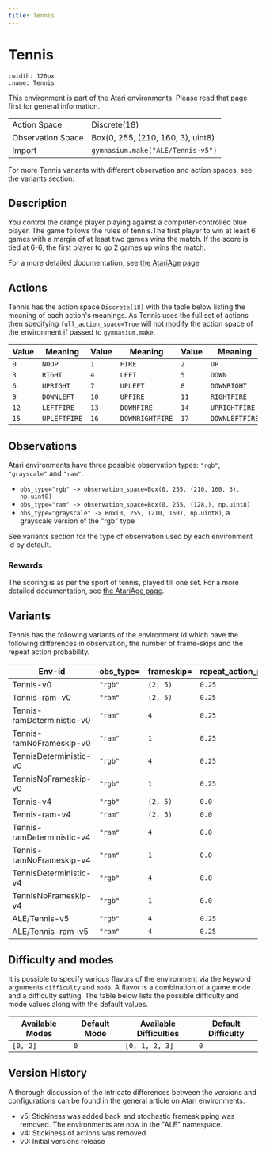 ```yaml
---
title: Tennis
---
```


# Tennis

```{figure} ../../_static/videos/atari/tennis.gif
:width: 120px
:name: Tennis
```

This environment is part of the <a href='..'>Atari environments</a>. Please read that page first for general information.

|   |   |
|---|---|
| Action Space | Discrete(18) |
| Observation Space | Box(0, 255, (210, 160, 3), uint8) |
| Import | `gymnasium.make("ALE/Tennis-v5")` |

For more Tennis variants with different observation and action spaces, see the variants section.

## Description

You control the orange player playing against a computer-controlled blue player. The game follows the rules of tennis.The first player to win at least 6 games with a margin of at least two games wins the match. If the score is tied at 6-6, the first player to go 2 games up wins the match.

For a more detailed documentation, see [the AtariAge page](https://atariage.com/manual_html_page.php?SoftwareLabelID=555)

## Actions

Tennis has the action space `Discrete(18)` with the table below listing the meaning of each action's meanings.
As Tennis uses the full set of actions then specifying `full_action_space=True` will not modify the action space of the environment if passed to `gymnasium.make`.

| Value   | Meaning      | Value   | Meaning         | Value   | Meaning        |
|---------|--------------|---------|-----------------|---------|----------------|
| `0`     | `NOOP`       | `1`     | `FIRE`          | `2`     | `UP`           |
| `3`     | `RIGHT`      | `4`     | `LEFT`          | `5`     | `DOWN`         |
| `6`     | `UPRIGHT`    | `7`     | `UPLEFT`        | `8`     | `DOWNRIGHT`    |
| `9`     | `DOWNLEFT`   | `10`    | `UPFIRE`        | `11`    | `RIGHTFIRE`    |
| `12`    | `LEFTFIRE`   | `13`    | `DOWNFIRE`      | `14`    | `UPRIGHTFIRE`  |
| `15`    | `UPLEFTFIRE` | `16`    | `DOWNRIGHTFIRE` | `17`    | `DOWNLEFTFIRE` |

## Observations

Atari environments have three possible observation types: `"rgb"`, `"grayscale"` and `"ram"`.

- `obs_type="rgb" -> observation_space=Box(0, 255, (210, 160, 3), np.uint8)`
- `obs_type="ram" -> observation_space=Box(0, 255, (128,), np.uint8)`
- `obs_type="grayscale" -> Box(0, 255, (210, 160), np.uint8)`, a grayscale version of the "rgb" type

See variants section for the type of observation used by each environment id by default.

### Rewards

The scoring is as per the sport of tennis, played till one set.
For a more detailed documentation, see [the AtariAge page](https://atariage.com/manual_html_page.php?SoftwareLabelID=555).

## Variants

Tennis has the following variants of the environment id which have the following differences in observation,
the number of frame-skips and the repeat action probability.

| Env-id                     | obs_type=   | frameskip=   | repeat_action_probability=   |
|----------------------------|-------------|--------------|------------------------------|
| Tennis-v0                  | `"rgb"`     | `(2, 5)`     | `0.25`                       |
| Tennis-ram-v0              | `"ram"`     | `(2, 5)`     | `0.25`                       |
| Tennis-ramDeterministic-v0 | `"ram"`     | `4`          | `0.25`                       |
| Tennis-ramNoFrameskip-v0   | `"ram"`     | `1`          | `0.25`                       |
| TennisDeterministic-v0     | `"rgb"`     | `4`          | `0.25`                       |
| TennisNoFrameskip-v0       | `"rgb"`     | `1`          | `0.25`                       |
| Tennis-v4                  | `"rgb"`     | `(2, 5)`     | `0.0`                        |
| Tennis-ram-v4              | `"ram"`     | `(2, 5)`     | `0.0`                        |
| Tennis-ramDeterministic-v4 | `"ram"`     | `4`          | `0.0`                        |
| Tennis-ramNoFrameskip-v4   | `"ram"`     | `1`          | `0.0`                        |
| TennisDeterministic-v4     | `"rgb"`     | `4`          | `0.0`                        |
| TennisNoFrameskip-v4       | `"rgb"`     | `1`          | `0.0`                        |
| ALE/Tennis-v5              | `"rgb"`     | `4`          | `0.25`                       |
| ALE/Tennis-ram-v5          | `"ram"`     | `4`          | `0.25`                       |

## Difficulty and modes

It is possible to specify various flavors of the environment via the keyword arguments `difficulty` and `mode`.
A flavor is a combination of a game mode and a difficulty setting. The table below lists the possible difficulty and mode values
along with the default values.

| Available Modes   | Default Mode   | Available Difficulties   | Default Difficulty   |
|-------------------|----------------|--------------------------|----------------------|
| `[0, 2]`          | `0`            | `[0, 1, 2, 3]`           | `0`                  |

## Version History

A thorough discussion of the intricate differences between the versions and configurations can be found in the general article on Atari environments.

* v5: Stickiness was added back and stochastic frameskipping was removed. The environments are now in the "ALE" namespace.
* v4: Stickiness of actions was removed
* v0: Initial versions release
